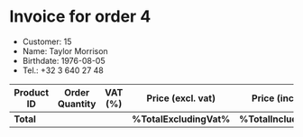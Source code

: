 # Invoice for order 4

- Customer: 15
- Name: Taylor Morrison
- Birthdate: 1976-08-05
- Tel.: +32 3 640 27 48

| Product ID | Order Quantity | VAT (%) | Price (excl. vat) | Price (incl. VAT) |
|------------|----------------|---------|-------------------|-------------------|
| **Total** |                 |         | **%TotalExcludingVat%**| **%TotalIncludingVat%** |


